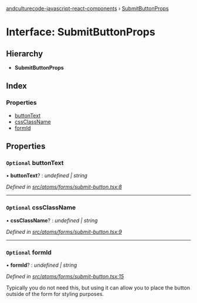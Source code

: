 [andculturecode-javascript-react-components](../README.md) › [SubmitButtonProps](submitbuttonprops.md)

# Interface: SubmitButtonProps

## Hierarchy

* **SubmitButtonProps**

## Index

### Properties

* [buttonText](submitbuttonprops.md#optional-buttontext)
* [cssClassName](submitbuttonprops.md#optional-cssclassname)
* [formId](submitbuttonprops.md#optional-formid)

## Properties

### `Optional` buttonText

• **buttonText**? : *undefined | string*

*Defined in [src/atoms/forms/submit-button.tsx:8](https://github.com/AndcultureCode/AndcultureCode.JavaScript.React.Components/blob/09a736c/src/atoms/forms/submit-button.tsx#L8)*

___

### `Optional` cssClassName

• **cssClassName**? : *undefined | string*

*Defined in [src/atoms/forms/submit-button.tsx:9](https://github.com/AndcultureCode/AndcultureCode.JavaScript.React.Components/blob/09a736c/src/atoms/forms/submit-button.tsx#L9)*

___

### `Optional` formId

• **formId**? : *undefined | string*

*Defined in [src/atoms/forms/submit-button.tsx:15](https://github.com/AndcultureCode/AndcultureCode.JavaScript.React.Components/blob/09a736c/src/atoms/forms/submit-button.tsx#L15)*

Typically you do not need this, but using it can allow you to
place the button outside of the form for styling purposes.
